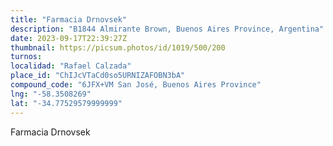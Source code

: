 ```yaml
---
title: "Farmacia Drnovsek"
description: "B1844 Almirante Brown, Buenos Aires Province, Argentina"
date: 2023-09-17T22:39:27Z
thumbnail: https://picsum.photos/id/1019/500/200
turnos:
localidad: "Rafael Calzada"
place_id: "ChIJcVTaCd0so5URNIZAFOBN3bA"
compound_code: "6JFX+VM San José, Buenos Aires Province"
lng: "-58.3508269"
lat: "-34.77529579999999"
---
```


Farmacia Drnovsek